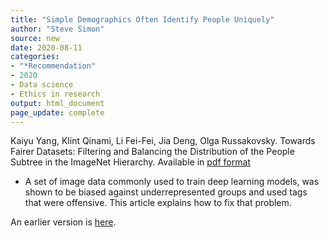 ```yaml
---
title: "Simple Demographics Often Identify People Uniquely"
author: "Steve Simon"
source: new
date: 2020-08-11
categories:
- "*Recommendation"
- 2020
- Data science
- Ethics in research
output: html_document
page_update: complete
---
```


Kaiyu Yang, Klint Qinami, Li Fei-Fei, Jia Deng, Olga Russakovsky. Towards Fairer Datasets: Filtering and Balancing the Distribution of the People Subtree in the ImageNet Hierarchy. Available in [pdf format](https://dataprivacylab.org/projects/identifiability/paper1.pdf)

<!---More--->

+ A set of image data commonly used to train deep learning models, was shown to be biased against underrepresented groups and used tags that were offensive. This article explains how to fix that problem.

An earlier version is [here][sim2].
 
[sim2]: http://new.pmean.com/fairer-datasets/
